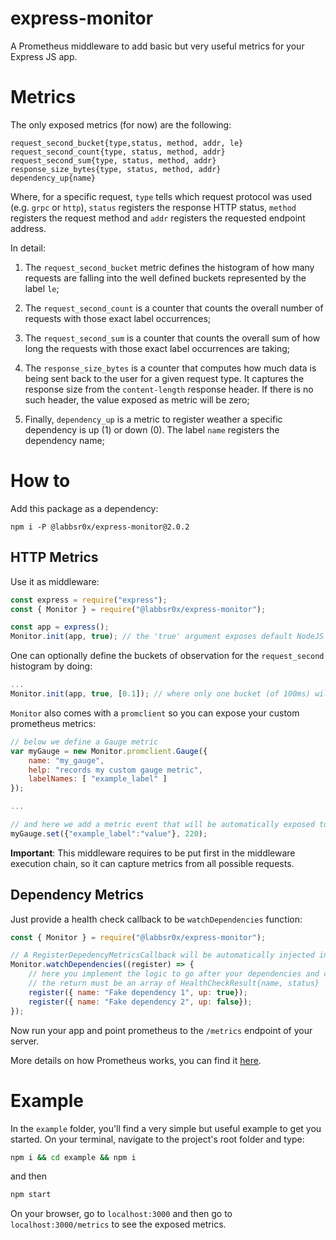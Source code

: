 # express-monitor

A Prometheus middleware to add basic but very useful metrics for your Express JS app.

# Metrics

The only exposed metrics (for now) are the following:

```
request_second_bucket{type,status, method, addr, le}
request_second_count{type, status, method, addr}
request_second_sum{type, status, method, addr}
response_size_bytes{type, status, method, addr}
dependency_up{name}
```

Where, for a specific request, `type` tells which request protocol was used (e.g. `grpc` or `http`), `status` registers the response HTTP status, `method` registers the request method and `addr` registers the requested endpoint address.

In detail:

1. The `request_second_bucket` metric defines the histogram of how many requests are falling into the well defined buckets represented by the label `le`;

2. The `request_second_count` is a counter that counts the overall number of requests with those exact label occurrences;

3. The `request_second_sum` is a counter that counts the overall sum of how long the requests with those exact label occurrences are taking;

4. The `response_size_bytes` is a counter that computes how much data is being sent back to the user for a given request type. It captures the response size from the `content-length` response header. If there is no such header, the value exposed as metric will be zero;

5. Finally, `dependency_up` is a metric to register weather a specific dependency is up (1) or down (0). The label `name` registers the dependency name;

# How to

Add this package as a dependency:

```
npm i -P @labbsr0x/express-monitor@2.0.2
```

## HTTP Metrics

Use it as middleware:

```js
const express = require("express");
const { Monitor } = require("@labbsr0x/express-monitor");

const app = express();
Monitor.init(app, true); // the 'true' argument exposes default NodeJS metrics as well
```

One can optionally define the buckets of observation for the `request_second` histogram by doing:

```js
...
Monitor.init(app, true, [0.1]); // where only one bucket (of 100ms) will be given as output in the /metrics endpoint
```

`Monitor` also comes with a `promclient` so you can expose your custom prometheus metrics:

```js
// below we define a Gauge metric
var myGauge = new Monitor.promclient.Gauge({
    name: "my_gauge",
    help: "records my custom gauge metric",
    labelNames: [ "example_label" ]
});

...

// and here we add a metric event that will be automatically exposed to /metrics endpoint
myGauge.set({"example_label":"value"}, 220);
```

**Important**: This middleware requires to be put first in the middleware execution chain, so it can capture metrics from all possible requests.

## Dependency Metrics

Just provide a health check callback to be `watchDependencies` function:

```js
const { Monitor } = require("@labbsr0x/express-monitor");

// A RegisterDepedencyMetricsCallback will be automatically injected into the HealthCheckCallback
Monitor.watchDependencies((register) => {
    // here you implement the logic to go after your dependencies and check their health
    // the return must be an array of HealthCheckResult{name, status}
    register({ name: "Fake dependency 1", up: true});
    register({ name: "Fake dependency 2", up: false});
});
```

Now run your app and point prometheus to the `/metrics` endpoint of your server.

More details on how Prometheus works, you can find it [here](https://medium.com/ibm-ix/white-box-your-metrics-now-895a9e9d34ec).

# Example

In the `example` folder, you'll find a very simple but useful example to get you started. On your terminal, navigate to the project's root folder and type:

```bash
npm i && cd example && npm i
```

and then

```bash
npm start
```

On your browser, go to `localhost:3000` and then go to `localhost:3000/metrics` to see the exposed metrics.


